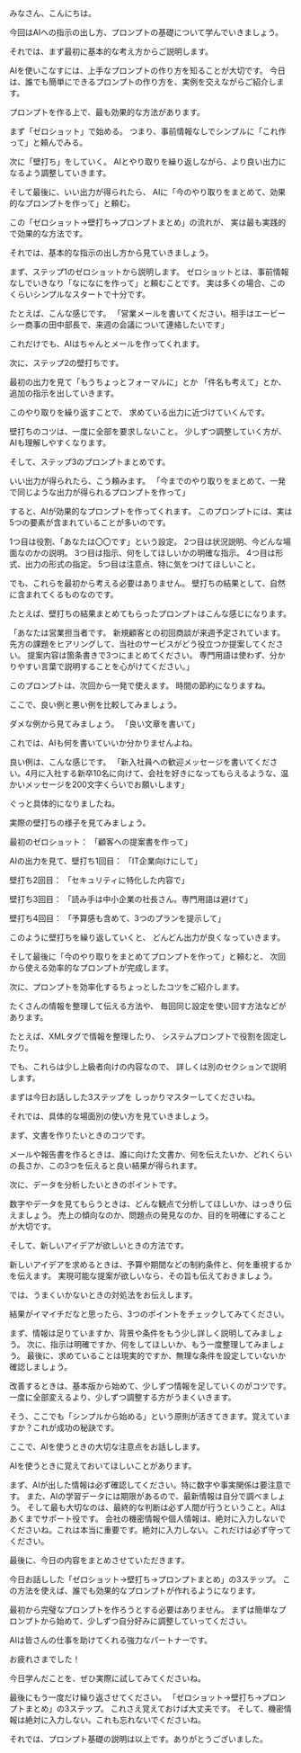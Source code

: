 みなさん、こんにちは。

今回はAIへの指示の出し方、プロンプトの基礎について学んでいきましょう。

それでは、まず最初に基本的な考え方からご説明します。

AIを使いこなすには、上手なプロンプトの作り方を知ることが大切です。
今日は、誰でも簡単にできるプロンプトの作り方を、実例を交えながらご紹介します。

プロンプトを作る上で、最も効果的な方法があります。

まず「ゼロショット」で始める。
つまり、事前情報なしでシンプルに「これ作って」と頼んでみる。

次に「壁打ち」をしていく。
AIとやり取りを繰り返しながら、より良い出力になるよう調整していきます。

そして最後に、いい出力が得られたら、
AIに「今のやり取りをまとめて、効果的なプロンプトを作って」と頼む。

この「ゼロショット→壁打ち→プロンプトまとめ」の流れが、
実は最も実践的で効果的な方法です。

それでは、基本的な指示の出し方から見ていきましょう。

まず、ステップ1のゼロショットから説明します。
ゼロショットとは、事前情報なしでいきなり「なになにを作って」と頼むことです。
実は多くの場合、このくらいシンプルなスタートで十分です。

たとえば、こんな感じです。
「営業メールを書いてください。相手はエービーシー商事の田中部長で、来週の会議について連絡したいです」

これだけでも、AIはちゃんとメールを作ってくれます。

次に、ステップ2の壁打ちです。

最初の出力を見て「もうちょっとフォーマルに」とか
「件名も考えて」とか、追加の指示を出していきます。

このやり取りを繰り返すことで、
求めている出力に近づけていくんです。

壁打ちのコツは、一度に全部を要求しないこと。
少しずつ調整していく方が、AIも理解しやすくなります。

そして、ステップ3のプロンプトまとめです。

いい出力が得られたら、こう頼みます。
「今までのやり取りをまとめて、一発で同じような出力が得られるプロンプトを作って」

すると、AIが効果的なプロンプトを作ってくれます。
このプロンプトには、実は5つの要素が含まれていることが多いのです。

1つ目は役割、「あなたは〇〇です」という設定。
2つ目は状況説明、今どんな場面なのかの説明。
3つ目は指示、何をしてほしいかの明確な指示。
4つ目は形式、出力の形式の指定。
5つ目は注意点、特に気をつけてほしいこと。

でも、これらを最初から考える必要はありません。
壁打ちの結果として、自然に含まれてくるものなのです。

たとえば、壁打ちの結果まとめてもらったプロンプトはこんな感じになります。

「あなたは営業担当者です。
新規顧客との初回商談が来週予定されています。
先方の課題をヒアリングして、当社のサービスがどう役立つか提案してください。
提案内容は箇条書きで3つにまとめてください。
専門用語は使わず、分かりやすい言葉で説明することを心がけてください。」

このプロンプトは、次回から一発で使えます。
時間の節約になりますね。

ここで、良い例と悪い例を比較してみましょう。

ダメな例から見てみましょう。
「良い文章を書いて」

これでは、AIも何を書いていいか分かりませんよね。

良い例は、こんな感じです。
「新入社員への歓迎メッセージを書いてください。4月に入社する新卒10名に向けて、会社を好きになってもらえるような、温かいメッセージを200文字くらいでお願いします」

ぐっと具体的になりましたね。

実際の壁打ちの様子を見てみましょう。

最初のゼロショット：
「顧客への提案書を作って」

AIの出力を見て、壁打ち1回目：
「IT企業向けにして」

壁打ち2回目：
「セキュリティに特化した内容で」

壁打ち3回目：
「読み手は中小企業の社長さん。専門用語は避けて」

壁打ち4回目：
「予算感も含めて、3つのプランを提示して」

このように壁打ちを繰り返していくと、
どんどん出力が良くなっていきます。

そして最後に「今のやり取りをまとめてプロンプトを作って」と頼むと、
次回から使える効率的なプロンプトが完成します。

次に、プロンプトを効率化するちょっとしたコツをご紹介します。

たくさんの情報を整理して伝える方法や、
毎回同じ設定を使い回す方法などがあります。

たとえば、XMLタグで情報を整理したり、
システムプロンプトで役割を固定したり。

でも、これらは少し上級者向けの内容なので、
詳しくは別のセクションで説明します。

まずは今日お話しした3ステップを
しっかりマスターしてくださいね。

それでは、具体的な場面別の使い方を見ていきましょう。

まず、文書を作りたいときのコツです。

メールや報告書を作るときは、誰に向けた文書か、何を伝えたいか、どれくらいの長さか、この3つを伝えると良い結果が得られます。

次に、データを分析したいときのポイントです。

数字やデータを見てもらうときは、どんな観点で分析してほしいか、はっきり伝えましょう。
売上の傾向なのか、問題点の発見なのか、目的を明確にすることが大切です。

そして、新しいアイデアが欲しいときの方法です。

新しいアイデアを求めるときは、予算や期間などの制約条件と、何を重視するかを伝えます。
実現可能な提案が欲しいなら、その旨も伝えておきましょう。

では、うまくいかないときの対処法をお伝えします。

結果がイマイチだなと思ったら、3つのポイントをチェックしてみてください。

まず、情報は足りていますか、背景や条件をもう少し詳しく説明してみましょう。
次に、指示は明確ですか、何をしてほしいか、もう一度整理してみましょう。
最後に、求めていることは現実的ですか、無理な条件を設定していないか確認しましょう。

改善するときは、基本版から始めて、少しずつ情報を足していくのがコツです。
一度に全部変えるより、少しずつ調整する方がうまくいきます。

そう、ここでも「シンプルから始める」という原則が活きてきます。覚えていますか？これが成功の秘訣です。

ここで、AIを使うときの大切な注意点をお話しします。

AIを使うときに覚えておいてほしいことがあります。

まず、AIが出した情報は必ず確認してください。特に数字や事実関係は要注意です。
また、AIの学習データには期限があるので、最新情報は自分で調べましょう。
そして最も大切なのは、最終的な判断は必ず人間が行うということ。AIはあくまでサポート役です。
会社の機密情報や個人情報は、絶対に入力しないでくださいね。これは本当に重要です。絶対に入力しない。これだけは必ず守ってください。

最後に、今日の内容をまとめさせていただきます。

今日お話しした「ゼロショット→壁打ち→プロンプトまとめ」の3ステップ。
この方法を使えば、誰でも効果的なプロンプトが作れるようになります。

最初から完璧なプロンプトを作ろうとする必要はありません。
まずは簡単なプロンプトから始めて、少しずつ自分好みに調整していってください。

AIは皆さんの仕事を助けてくれる強力なパートナーです。

お疲れさまでした！

今日学んだことを、ぜひ実際に試してみてくださいね。

最後にもう一度だけ繰り返させてください。
「ゼロショット→壁打ち→プロンプトまとめ」の3ステップ。
これさえ覚えておけば大丈夫です。
そして、機密情報は絶対に入力しない。これも忘れないでくださいね。

それでは、プロンプト基礎の説明は以上です。ありがとうございました。